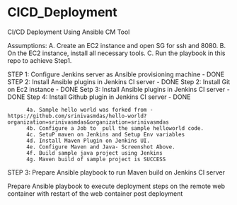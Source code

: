# CICD_Deployment

CI/CD Deployment Using Ansible CM Tool

Assumptions: 
A. Create an EC2 instance and open SG for ssh and 8080.
B. On the EC2 instance, install all necessary tools.
C. Run the playbook in this repo to achieve Step1.

STEP 1: Configure Jenkins server as Ansible provisioning machine - DONE
STEP 2: Install Ansible plugins in Jenkins CI server - DONE
    Step 2: Install Git on Ec2 instance - DONE
    Setp 3: Install Ansible plugins in Jenkins CI server - DONE
    Step 4: Install Github plugin in Jenkins CI server - DONE

          4a. Sample hello world was forked from - https://github.com/srinivasmdas/hello-world?organization=srinivasmdas&organization=srinivasmdas
          4b. Configure a Job to  pull the sample helloworld code.
          4c. SetuP maven on Jenkins and Setup Env variables
          4d. Install Maven Plugin on Jenkins UI.
          4e. Configure Maven and Java- Screenshot Above.
          4f. Build sample java project using Jenkins
          4g. Maven build of sample project is SUCCESS
          
STEP 3: Prepare Ansible playbook to run Maven build on Jenkins CI server
        


Prepare Ansible playbook to execute deployment steps on the remote web container with restart of the web container post deployment







